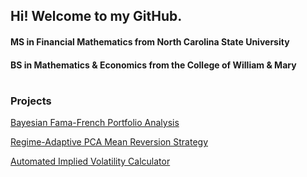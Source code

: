 ## Hi! Welcome to my GitHub.

#### MS in Financial Mathematics from North Carolina State University 
#### BS in Mathematics & Economics from the College of William & Mary
 
#

### Projects
[Bayesian Fama-French Portfolio Analysis](https://NickZehnle.github.io/Projects/Bayes_Analysis/BayesFF.html)

[Regime-Adaptive PCA Mean Reversion Strategy](https://NickZehnle.github.io/Projects/PCA_Strategy/PCA.html)

[Automated Implied Volatility Calculator](https://NickZehnle.github.io/Projects/AIVC/aivc.html)
